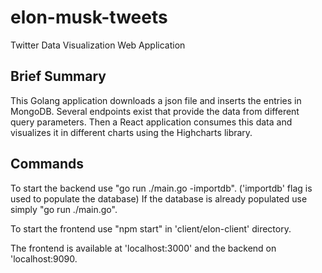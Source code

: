 # elon-musk-tweets

Twitter Data Visualization Web Application

## Brief Summary

This Golang application downloads a json file and inserts the entries in MongoDB. 
Several endpoints exist that provide the data from different query parameters.
Then a React application consumes this data and visualizes it in different charts using the Highcharts library.

## Commands

To start the backend use "go run ./main.go -importdb". ('importdb' flag is used to populate the database)
If the database is already populated use simply "go run ./main.go".

To start the frontend use "npm start" in 'client/elon-client' directory.

The frontend is available at 'localhost:3000' and the backend on 'localhost:9090.
